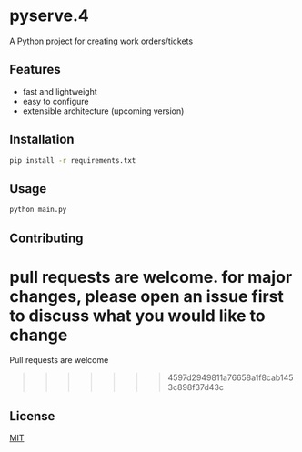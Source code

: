 # pyserve.4

A Python project for creating work orders/tickets

## Features

- fast and lightweight
- easy to configure
- extensible architecture (upcoming version)

## Installation

```bash
pip install -r requirements.txt
```

## Usage

```bash
python main.py
```

## Contributing


pull requests are welcome. for major changes, please open an issue first to discuss what you would like to change
=======
Pull requests are welcome
>>>>>>> 4597d2949811a76658a1f8cab1453c898f37d43c

## License

[MIT](LICENSE)
